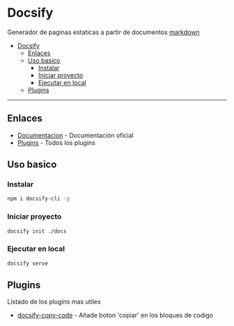 # Docsify

Generador de paginas estaticas a partir de documentos [markdown](../md/index.md)

- [Docsify](#docsify)
  - [Enlaces](#enlaces)
  - [Uso basico](#uso-basico)
    - [Instalar](#instalar)
    - [Iniciar proyecto](#iniciar-proyecto)
    - [Ejecutar en local](#ejecutar-en-local)
  - [Plugins](#plugins)

---

## Enlaces

- [Documentacion](https://docsify.js.org/#/?id=docsify) - Documentación oficial
- [Plugins](https://docsify.js.org/#/awesome?id=plugins) - Todos los plugins

## Uso basico

### Instalar

```bash
npm i docsify-cli -g
```

### Iniciar proyecto

```bash
docsify init ./docs
```

### Ejecutar en local

```bash
docsify serve
```

## Plugins

Listado de los plugins mas utiles

- [docsify-copy-code](https://github.com/jperasmus/docsify-copy-code) - Añade boton 'copiar' en los bloques de codigo